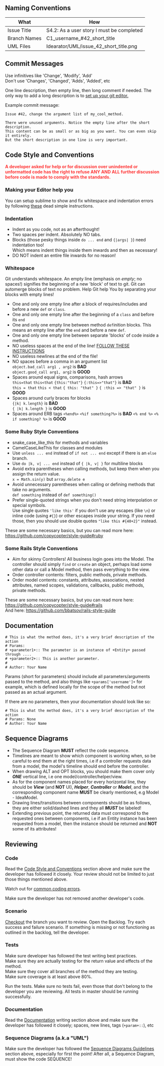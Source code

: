 ## Naming Conventions

<table>
<thead>
<tr><th>What</th><th>How</th></tr>
</thead>
<tbody>
<tr><td>Issue Title</td><td>S4.2: As a user story I must be completed</td></tr>
<tr><td>Branch Names</td><td>C1_username_#42_short_title</td>
<tr><td>UML Files</td><td>Idearator/UML/issue_42_short_title.png</td></tr>
</tbody>
</table>

## Commit Messages
Use infinitives like 'Change', 'Modify', 'Add'  
Don't use 'Changes', 'Changed', 'Adds', 'Added', etc

One line description, then empty line, then long comment if needed. The only way to add a long description is to [set up your git editor.](https://github.com/DevYah/coolsoft-13/wiki/Configuring-Your-Environment#git)

Example commit message:
```
Issue #42, change the argument list of my_cool_method.

There were unused arguments. Notice the empty line after the short description.
This content can be as small or as big as you want. You can even skip it entirely.
But the short description in one line is very important.
```
 
## Code Style and Conventions
<font color="#FF3636"><b>A developer asked for help or for discussion over unindented or unformatted code has the right to refuse ANY AND ALL further discussion before code is made to comply with the standards.</b></font>

### Making your Editor help you
You can setup sublime to show and fix whitespace and indentation errors by following [these](https://github.com/DevYah/coolsoft-13/wiki/Configuring-Your-Environment#configuring-sublime) dead simple instructions.

### Indentation
- Indent as you code, not as an afterthought!
- Two spaces per indent. Absolutely NO tabs.
- Blocks (those pesky things inside `do ... end` and `{|args| }`) need indentation too!  
    Which means indent things inside them inwards and then as necessary!
- DO NOT indent an entire file inwards for no reason!

### Whitespace
Git understands whitespace. An empty line (emphasis on *empty*; no spaces!) signifies the beginning of a new 'block' of text to git. Git can automerge blocks of text no problem. Help Git help You by separating your blocks with empty lines!

- One and only one empty line after a block of requires/includes and before a new `def` or `class`.
- One and only one empty line after the beginning of a `class` and before its `end`
- One and only one empty line between method `def`inition blocks. This means an empty line after the `end` and before a new `def`.
- One and only one empty line between separate 'blocks' of code inside a method.
- NO useless spaces at the end of the line! [FOLLOW THESE INSTRUCTIONS](https://github.com/DevYah/coolsoft-13/wiki/Configuring-Your-Environment#configuring-sublime)
- NO useless newlines at the end of the file!
- NO spaces before a comma in an argument list  
    `object.bad_call arg1 , arg2` is **BAD**  
    `object.good_call arg1, arg2` is **GOOD**
- Spaces around equal signs, comparisons, hash arrows  
    `this=that` `this<that` `{this:"that"}` `{:this=>"that"}` is **BAD**  
    `this = that` `this < that` `{ this: "that" }` `{ :this => "that" }` is **GOOD**  
- Spaces around curly braces for blocks  
    `{|k| k.length}` is **BAD**  
    `{ |k| k.length }` is **GOOD**  
- Spaces around ERB tags
    `<%end%>` `<%if something?%>` is **BAD**
    `<% end %>` `<% if something? %>` is **GOOD**

### Some Ruby Style Conventions
- snake_case_like_this for methods and variables
- CamelCaseLikeThis for classes and modules
- Use `unless ... end` instead of `if not ... end` except if there is an `else` branch.
- Use `do |k, v| ... end` instead of `{ |k, v| }` for multiline blocks
- Avoid extra parentheses when calling methods, but keep them when you assign the return value.  
    `x = Math.sin(y)` but `array.delete e`
- Avoid unnecessary parentheses when calling or defining methods that take no arguments.  
    `def something` instead of `def something()`
- Prefer single-quoted strings when you don't need string interpolation or special symbols.  
    Use single quotes `'like this'` if you don't use any escapes (like `\n`) or inline code (using `#{}`) or other escapes inside your string. If you need those, then you should use double quotes `"like this #{40+2}"` instead.

These are some necessary basics, but you can read more here: https://github.com/copycopter/style-guide#ruby

### Some Rails Style Conventions
- Aim for skinny Controllers!
    All business login goes into the Model. The controller should simply `find` or `create` an object, perhaps load some other data or call a Model method, then pass everything to the view.
- Order controller contents: filters, public methods, private methods.
- Order model contents: constants, attributes, associations, nested attributes, named scopes, validations, callbacks, public methods, private methods.

These are some necessary basics, but you can read more here: https://github.com/copycopter/style-guide#rails   
And here: https://github.com/bbatsov/rails-style-guide

## Documentation
```
# This is what the method does, it's a very brief description of the action
# Params:
# +parameter1+:: The parameter is an instance of +Entity+ passed through ....
# +parameter2+:: This is another parameter.
#
# Author: Your Name
```
Params (short for parameters) should include all parameters/arguments passed to the method, and also things like `+params['username']+` for example, which is defined locally for the scope of the method but not passed as an actual argument.

If there are no parameters, then your documentation should look like so:
```
# This is what the method does, it's a very brief description of the action
# Params: None
# Author: Your Name
```

## Sequence Diagrams
* The Sequence Diagram **MUST** reflect the code sequence.
* Timelines are meant to show which component is working when, so be careful to end them at the right times, i.e if a controller requests data from a model, the model's timeline should end before the controller.
* When drawing ALT and OPT blocks, you should make them cover only **_ONE_** vertical line, i.e one model/controller/helper/view.
* As for the component names placed for every horizontal line, they should be **_View_** (and **NOT** UI), **_Helper_**, **_Controller_** or **_Model_**, and the corresponding component name **MUST** be clearly mentioned, e.g Model - IdeaModel.
* Drawing lines/transitions between components should be as follows, they are either solid/dashed lines and they all **_MUST_** be labeled!
* Extending previous point, the returned data must correspond to the requested ones between components, i.e if an Entity instance has been requested from a model, then the instance should be returned and **NOT** some of its attributes!

## Reviewing
### Code
Read the [Code Style and Conventions](Conventions-and-Guidelines#code-style-and-conventions) section above and make sure the developer has followed it closely. Your review should not be limited to just those things mentioned above.

Watch out for [common coding errors](https://github.com/DevYah/coolsoft-13/wiki/Common-Coding-Errors).

Make sure the developer has not removed another developer's code.

### Scenario
[Checkout](Git-CheatSheet#pull-other-branches) the branch you want to review. Open the Backlog. Try each success and failure scenario. If something is missing or not functioning as outlined in the backlog, tell the developer.

### Tests
Make sure developer has followed the test writing best practices.  
Make sure they are actually testing for the return value and effects of the method.  
Make sure they cover all branches of the method they are testing.  
Make sure coverage is at least above 80%.  

Run the tests. Make sure no tests fail, even those that don't belong to the developer you are reviewing. All tests in master should be running successfully.

### Documentation
Read the [Documentation](Conventions-and-Guidelines#documentation) writing section above and make sure the developer has followed it closely; spaces, new lines, tags (`+param+::`), etc

### Sequence Diagrams (a.k.a "UML")
Make sure the developer has followed the [Sequence Diagrams Guidelines](Conventions-and-Guidelines#sequence-diagrams) section above, especially for first the point! After all, a Sequence Diagram, must show the code SEQUENCE!